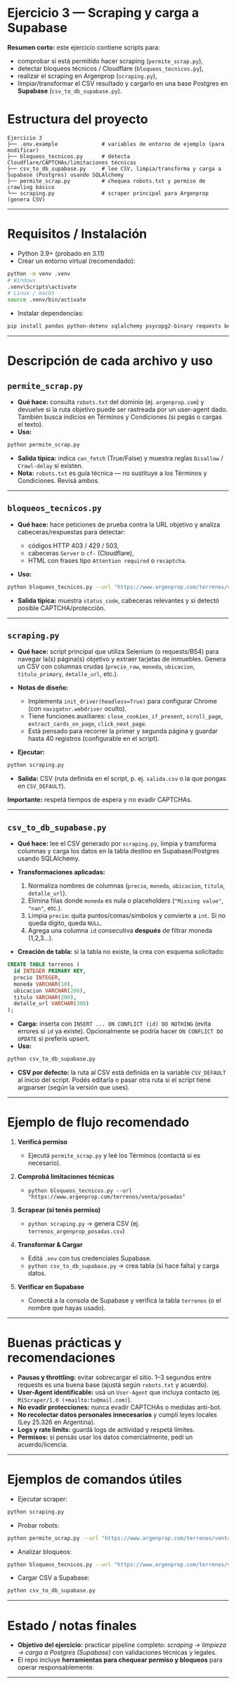 # Ejercicio 3 — Scraping y carga a Supabase

**Resumen corto:** este ejercicio contiene scripts para:

* comprobar si está permitido hacer scraping (`permite_scrap.py`),
* detectar bloqueos técnicos / Cloudflare (`bloqueos_tecnicos.py`),
* realizar el scraping en Argenprop (`scraping.py`),
* limpiar/transformar el CSV resultado y cargarlo en una base Postgres en **Supabase** (`csv_to_db_supabase.py`).


# Estructura del proyecto

```
Ejercicio 3
├── .env.example              # variables de entorno de ejemplo (para modificar)
├── bloqueos_tecnicos.py      # detecta Cloudflare/CAPTCHAs/limitaciones técnicas
├── csv_to_db_supabase.py     # lee CSV, limpia/transforma y carga a Supabase (Postgres) usando SQLAlchemy
├── permite_scrap.py          # chequea robots.txt y permiso de crawling básico
└── scraping.py               # scraper principal para Argenprop (genera CSV)
```

---

# Requisitos / Instalación

* Python 3.9+ (probado en 3.11)
* Crear un entorno virtual (recomendado):

```bash
python -m venv .venv
# Windows
.venv\Scripts\activate
# Linux / macOS
source .venv/bin/activate
```

* Instalar dependencias:


```bash
pip install pandas python-dotenv sqlalchemy psycopg2-binary requests beautifulsoup4 webdriver-manager selenium dnspython
```

---

# Descripción de cada archivo y uso

## `permite_scrap.py`

* **Qué hace:** consulta `robots.txt` del dominio (ej. `argenprop.com`) y devuelve si la ruta objetivo puede ser rastreada por un user-agent dado. También busca indicios en Términos y Condiciones (si pegás o cargas el texto).
* **Uso:**

```bash
python permite_scrap.py
```

* **Salida típica:** indica `can_fetch` (True/False) y muestra reglas `Disallow` / `Crawl-delay` si existen.
* **Nota:** `robots.txt` es guía técnica — no sustituye a los Términos y Condiciones. Revisá ambos.

---

## `bloqueos_tecnicos.py`

* **Qué hace:** hace peticiones de prueba contra la URL objetivo y analiza cabeceras/respuestas para detectar:

  * códigos HTTP 403 / 429 / 503,
  * cabeceras `Server` o `cf-` (Cloudflare),
  * HTML con frases tipo `Attention required` o `recaptcha`.
* **Uso:**

```bash
python bloqueos_tecnicos.py --url "https://www.argenprop.com/terrenos/venta/posadas"
```

* **Salida típica:** muestra `status_code`, cabeceras relevantes y si detectó posible CAPTCHA/protección.

---

## `scraping.py`

* **Qué hace:** script principal que utiliza Selenium (o requests/BS4) para navegar la(s) página(s) objetivo y extraer tarjetas de inmuebles. Genera un CSV con columnas crudas (`precio_raw`, `moneda`, `ubicacion`, `titulo_primary`, `detalle_url`, etc.).
* **Notas de diseño:**

  * Implementa `init_driver(headless=True)` para configurar Chrome (con `navigator.webdriver` oculto).
  * Tiene funciones auxiliares: `close_cookies_if_present`, `scroll_page`, `extract_cards_on_page`, `click_next_page`.
  * Está pensado para recorrer la primer y segunda página y guardar hasta 40 registros (configurable en el script).
* **Ejecutar:**

```bash
python scraping.py
```

* **Salida:** CSV (ruta definida en el script, p. ej. `salida.csv` o la que pongas en `CSV_DEFAULT`).

**Importante:** respetá tiempos de espera y no evadir CAPTCHAs.

---

## `csv_to_db_supabase.py`

* **Qué hace:** lee el CSV generado por `scraping.py`, limpia y transforma columnas y carga los datos en la tabla destino en Supabase/Postgres usando SQLAlchemy.
* **Transformaciones aplicadas:**

  1. Normaliza nombres de columnas (`precio`, `moneda`, `ubicacion`, `titulo`, `detalle_url`).
  2. Elimina filas donde `moneda` es nula o placeholders (`"Missing value"`, `"nan"`, etc.).
  3. Limpia `precio`: quita puntos/comas/símbolos y convierte a `int`. Si no queda dígito, queda `NULL`.
  4. Agrega una columna `id` consecutiva **después** de filtrar moneda (1,2,3...).
* **Creación de tabla:** si la tabla no existe, la crea con esquema solicitado:

```sql
CREATE TABLE terrenos (
  id INTEGER PRIMARY KEY,
  precio INTEGER,
  moneda VARCHAR(10),
  ubicacion VARCHAR(200),
  titulo VARCHAR(200),
  detalle_url VARCHAR(300)
);
```

* **Carga:** inserta con `INSERT ... ON CONFLICT (id) DO NOTHING` (evita errores si `id` ya existe). Opcionalmente se podría hacer `ON CONFLICT DO UPDATE` si preferís upsert.
* **Uso:**

```bash
python csv_to_db_supabase.py
```

* **CSV por defecto:** la ruta al CSV está definida en la variable `CSV_DEFAULT` al inicio del script. Podés editarla o pasar otra ruta si el script tiene argparser (según la versión que uses).

---

# Ejemplo de flujo recomendado

1. **Verificá permiso**

   * Ejecutá `permite_scrap.py` y leé los Términos (contactá si es necesario).

2. **Comprobá limitaciones técnicas**

   * `python bloqueos_tecnicos.py --url "https://www.argenprop.com/terrenos/venta/posadas"`

3. **Scrapear (si tenés permiso)**

   * `python scraping.py` → genera CSV (ej. `terrenos_argenprop_posadas.csv`)

4. **Transformar & Cargar**

   * Editá `.env` con tus credenciales Supabase.
   * `python csv_to_db_supabase.py` → crea tabla (si hace falta) y carga datos.

5. **Verificar en Supabase**

   * Conectá a la consola de Supabase y verificá la tabla `terrenos` (o el nombre que hayas usado).

---

# Buenas prácticas y recomendaciones

* **Pausas y throttling:** evitar sobrecargar el sitio. 1–3 segundos entre requests es una buena base (ajustá según `robots.txt` y acuerdo).
* **User-Agent identificable:** usá un `User-Agent` que incluya contacto (ej. `MiScraper/1.0 (+mailto:tu@mail.com)`).
* **No evadir protecciones:** nunca evadir CAPTCHAs o medidas anti-bot.
* **No recolectar datos personales innecesarios** y cumplí leyes locales (Ley 25.326 en Argentina).
* **Logs y rate limits:** guardá logs de actividad y respetá límites.
* **Permisos:** si pensás usar los datos comercialmente, pedí un acuerdo/licencia.

---

# Ejemplos de comandos útiles

* Ejecutar scraper:

```bash
python scraping.py
```

* Probar robots:

```bash
python permite_scrap.py --url "https://www.argenprop.com/terrenos/venta/posadas"
```

* Analizar bloqueos:

```bash
python bloqueos_tecnicos.py --url "https://www.argenprop.com/terrenos/venta/posadas"
```

* Cargar CSV a Supabase:

```bash
python csv_to_db_supabase.py
```

---

# Estado / notas finales

* **Objetivo del ejercicio:** practicar pipeline completo: *scraping → limpieza → carga a Postgres (Supabase)* con validaciones técnicas y legales.
* El repo incluye **herramientas para chequear permiso y bloqueos** para operar responsablemente.

---